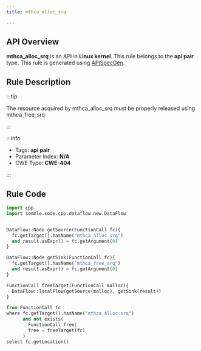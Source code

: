 ```yaml
---
title: mthca_alloc_srq

---
```



## API Overview
**mthca_alloc_srq** is an API in **Linux kernel**. This rule belongs to the **api pair** type. This rule is generated using [APISpecGen](../../tools/APISpecGen).
## Rule Description

:::tip

The resource acquired by mthca_alloc_srq must be properly released using mthca_free_srq

:::

:::info

- Tags: **api pair**
- Parameter Index: **N/A**
- CWE Type: **CWE-404**

:::

## Rule Code
```python
import cpp
import semmle.code.cpp.dataflow.new.DataFlow


DataFlow::Node getSource(FunctionCall fc){
  fc.getTarget().hasName("mthca_alloc_srq")
  and result.asExpr() = fc.getArgument(0)
}

DataFlow::Node getSink(FunctionCall fc){
  fc.getTarget().hasName("mthca_free_srq")
  and result.asExpr() = fc.getArgument(0)
}

FunctionCall freeTarget(FunctionCall malloc){
  DataFlow::localFlow(getSource(malloc), getSink(result))
}

from FunctionCall fc
where fc.getTarget().hasName("mthca_alloc_srq")
      and not exists(
        FunctionCall free| 
        free = freeTarget(fc)
      )
select fc.getLocation()

    
```